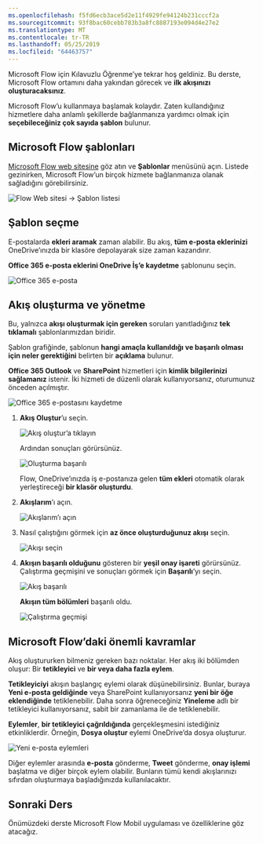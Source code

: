 ```yaml
---
ms.openlocfilehash: f5fd6ecb3ace5d2e11f4929fe94124b231cccf2a
ms.sourcegitcommit: 93f8bac60cebb783b3a8fc8887193e094d4e27e2
ms.translationtype: MT
ms.contentlocale: tr-TR
ms.lasthandoff: 05/25/2019
ms.locfileid: "64463757"
---
```

Microsoft Flow için Kılavuzlu Öğrenme’ye tekrar hoş geldiniz. Bu derste, Microsoft Flow ortamını daha yakından görecek ve **ilk akışınızı oluşturacaksınız**.

Microsoft Flow’u kullanmaya başlamak kolaydır. Zaten kullandığınız hizmetlere daha anlamlı şekillerde bağlanmanıza yardımcı olmak için **seçebileceğiniz çok sayıda şablon** bulunur.  

## <a name="microsoft-flow-templates"></a>Microsoft Flow şablonları
[Microsoft Flow web sitesine](https://ms.flow.microsoft.com) göz atın ve **Şablonlar** menüsünü açın. Listede gezinirken, Microsoft Flow’un birçok hizmete bağlanmanıza olanak sağladığını görebilirsiniz.

![Flow Web sitesi -> Şablon listesi](./media/learning-create-a-flow/template-list.png)

## <a name="choose-a-template"></a>Şablon seçme
E-postalarda **ekleri aramak** zaman alabilir. Bu akış, **tüm e-posta eklerinizi** OneDrive’ınızda bir klasöre depolayarak size zaman kazandırır.

**Office 365 e-posta eklerini OneDrive İş’e kaydetme** şablonunu seçin.

![Office 365 e-posta](./media/learning-create-a-flow/office-365-email.png)

## <a name="create-and-administer-a-flow"></a>Akış oluşturma ve yönetme
Bu, yalnızca **akışı oluşturmak için gereken** soruları yanıtladığınız **tek tıklamalı** şablonlarımızdan biridir.

Şablon grafiğinde, şablonun **hangi amaçla kullanıldığı ve başarılı olması için neler gerektiğini** belirten bir **açıklama** bulunur.

**Office 365 Outlook** ve **SharePoint** hizmetleri için **kimlik bilgilerinizi sağlamanız** istenir. İki hizmeti de düzenli olarak kullanıyorsanız, oturumunuz önceden açılmıştır.

![Office 365 e-postasını kaydetme](./media/learning-create-a-flow/save-flow-office-description.png)

1. **Akış Oluştur**’u seçin.
   
    ![Akış oluştur’a tıklayın](./media/learning-create-a-flow/click-create-flow.png)
   
    Ardından sonuçları görürsünüz. 
   
    ![Oluşturma başarılı](./media/learning-create-a-flow/create-successful.png)
   
    Flow, OneDrive’ınızda iş e-postanıza gelen **tüm ekleri** otomatik olarak yerleştireceği **bir klasör oluşturdu**.
2. **Akışlarım**’ı açın.
   
    ![Akışlarım’ı açın](./media/learning-create-a-flow/click-my-flows.png)
3. Nasıl çalıştığını görmek için **az önce oluşturduğunuz akışı** seçin.
   
    ![Akışı seçin](./media/learning-create-a-flow/click-the-flow.png)
4. **Akışın başarılı olduğunu** gösteren bir **yeşil onay işareti** görürsünüz. Çalıştırma geçmişini ve sonuçları görmek için **Başarılı**’yı seçin.
   
    ![Akış başarılı](./media/learning-create-a-flow/flow-successful.png)
   
    **Akışın tüm bölümleri** başarılı oldu. 
   
    ![Çalıştırma geçmişi](./media/learning-create-a-flow/run-history.png)

## <a name="important-concepts-in-microsoft-flow"></a>Microsoft Flow’daki önemli kavramlar
Akış oluştururken bilmeniz gereken bazı noktalar. Her akış iki bölümden oluşur: Bir **tetikleyici** ve **bir veya daha fazla eylem**. 

**Tetikleyiciyi** akışın başlangıç eylemi olarak düşünebilirsiniz. Bunlar, buraya **Yeni e-posta geldiğinde** veya SharePoint kullanıyorsanız **yeni bir öğe eklendiğinde** tetiklenebilir. Daha sonra öğreneceğiniz **Yineleme** adlı bir tetikleyici kullanıyorsanız, sabit bir zamanlama ile de tetiklenebilir.

**Eylemler**, **bir tetikleyici çağrıldığında** gerçekleşmesini istediğiniz etkinliklerdir. Örneğin, **Dosya oluştur** eylemi OneDrive’da dosya oluşturur.

![Yeni e-posta eylemleri](./media/learning-create-a-flow/trigger-or-action.png)

Diğer eylemler arasında **e-posta** gönderme, **Tweet** gönderme, **onay işlemi** başlatma ve diğer birçok eylem olabilir.
Bunların tümü kendi akışlarınızı sıfırdan oluşturmaya başladığınızda kullanılacaktır. 

## <a name="next-lesson"></a>Sonraki Ders
Önümüzdeki derste Microsoft Flow Mobil uygulaması ve özelliklerine göz atacağız. 

